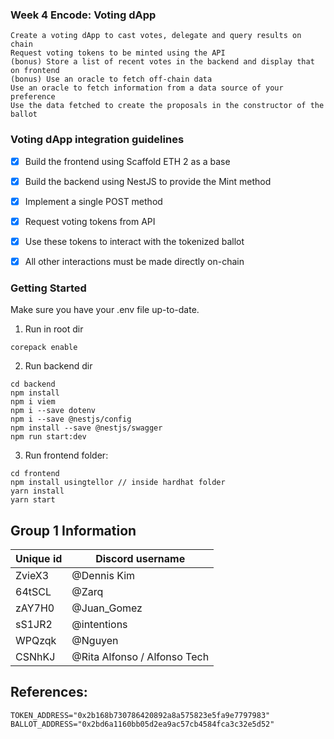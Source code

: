 ### Week 4 Encode: Voting dApp
```
Create a voting dApp to cast votes, delegate and query results on chain
Request voting tokens to be minted using the API
(bonus) Store a list of recent votes in the backend and display that on frontend
(bonus) Use an oracle to fetch off-chain data
Use an oracle to fetch information from a data source of your preference
Use the data fetched to create the proposals in the constructor of the ballot
```
### Voting dApp integration guidelines
- [x] Build the frontend using Scaffold ETH 2 as a base
- [x] Build the backend using NestJS to provide the Mint method
- [x] Implement a single POST method
- [x] Request voting tokens from API
- [x] Use these tokens to interact with the tokenized ballot
- [x] All other interactions must be made directly on-chain



### Getting Started
Make sure you have your .env file up-to-date. 
1. Run in root dir
```shell 
corepack enable
```

2. Run backend dir
```shell 
cd backend
npm install
npm i viem
npm i --save dotenv
npm i --save @nestjs/config
npm install --save @nestjs/swagger
npm run start:dev
```
3. Run frontend folder:
```shell 
cd frontend
npm install usingtellor // inside hardhat folder
yarn install
yarn start
```

## Group 1 Information
| Unique id | Discord username           |
| --------- | -------------------------- |
| ZvieX3    | @Dennis Kim                |
| 64tSCL    | @Zarq                      |
| zAY7H0    | @Juan_Gomez                |
| sS1JR2    | @intentions                |
| WPQzqk    | @Nguyen                    |
| CSNhKJ    | @Rita Alfonso / Alfonso Tech |


## References: 

```shell 
TOKEN_ADDRESS="0x2b168b730786420892a8a575823e5fa9e7797983"
BALLOT_ADDRESS="0x2bd6a1160bb05d2ea9ac57cb4584fca3c32e5d52"
```
